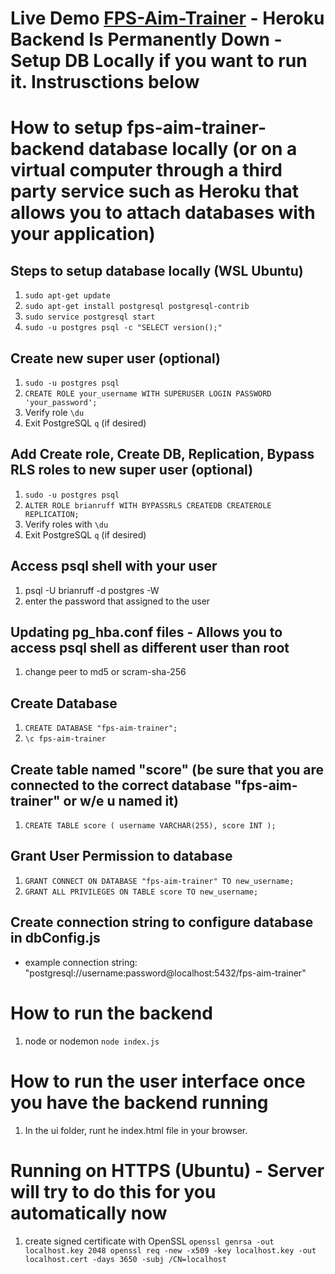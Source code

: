 ﻿# Live Demo [FPS-Aim-Trainer](https://confident-wiles-6da088.netlify.com) - Heroku Backend Is Permanently Down - Setup DB Locally if you want to run it. Instrusctions below


# How to setup fps-aim-trainer-backend database locally (or on a virtual computer through a third party service such as Heroku that allows you to attach databases with your application)

## Steps to setup database locally (WSL Ubuntu)

1. `sudo apt-get update`
2. `sudo apt-get install postgresql postgresql-contrib`
3. `sudo service postgresql start`
4. `sudo -u postgres psql -c "SELECT version();"`

## Create new super user (optional)

1. `sudo -u postgres psql`
2. `CREATE ROLE your_username WITH SUPERUSER LOGIN PASSWORD 'your_password';`
3. Verify role `\du`
4. Exit PostgreSQL `q` (if desired)

## Add Create role, Create DB, Replication, Bypass RLS roles to new super user (optional)

1. `sudo -u postgres psql`
1. `ALTER ROLE brianruff WITH BYPASSRLS CREATEDB CREATEROLE REPLICATION;`
1. Verify roles with `\du`
1. Exit PostgreSQL `q` (if desired)

## Access psql shell with your user

1. psql -U brianruff -d postgres -W
2. enter the password that assigned to the user

## Updating pg_hba.conf files - Allows you to access psql shell as different user than root

1. change peer to md5 or scram-sha-256

## Create Database

1. `CREATE DATABASE "fps-aim-trainer";`
2. `\c fps-aim-trainer`

## Create table named "score" (be sure that you are connected to the correct database "fps-aim-trainer" or w/e u named it)

1. `CREATE TABLE score (
    username VARCHAR(255),
    score INT
);`

## Grant User Permission to database

1. `GRANT CONNECT ON DATABASE "fps-aim-trainer" TO new_username;`
2. `GRANT ALL PRIVILEGES ON TABLE score TO new_username;`

## Create connection string to configure database in dbConfig.js

- example connection string: "postgresql://username:password@localhost:5432/fps-aim-trainer"

# How to run the backend

1. node or nodemon `node index.js`

# How to run the user interface once you have the backend running

1. In the ui folder, runt he index.html file in your browser.

# Running on HTTPS (Ubuntu) - Server will try to do this for you automatically now

1. create signed certificate with OpenSSL
   `openssl genrsa -out localhost.key 2048
openssl req -new -x509 -key localhost.key -out localhost.cert -days 3650 -subj /CN=localhost`
